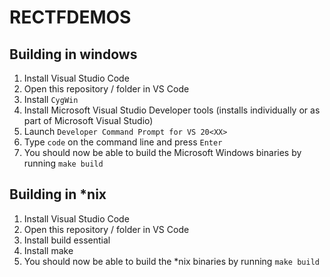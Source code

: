 # RECTFDEMOS

## Building in windows
1. Install Visual Studio Code
1. Open this repository / folder in VS Code
1. Install `CygWin`
1. Install Microsoft Visual Studio Developer tools (installs individually or as part of Microsoft Visual Studio)
1. Launch `Developer Command Prompt for VS 20<XX>`
1. Type `code` on the command line and press `Enter`
1. You should now be able to build the Microsoft Windows binaries by running `make build`

## Building in *nix
1. Install Visual Studio Code
1. Open this repository / folder in VS Code
1. Install build essential
1. Install make
1. You should now be able to build the *nix binaries by running `make build`
